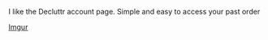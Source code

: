 I like the Decluttr account page.  Simple and easy to access your past order 

[Imgur](https://i.imgur.com/jAGtyPc.png)


